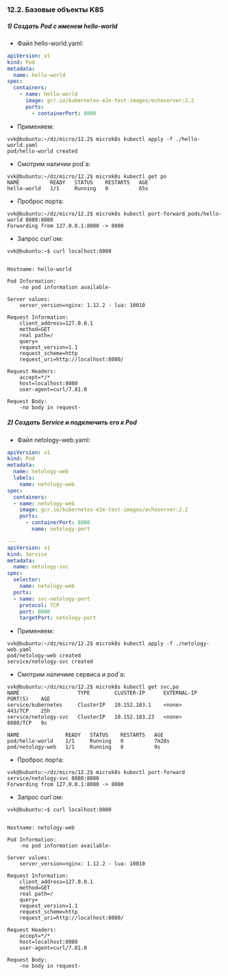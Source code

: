 ### 12.2. Базовые объекты K8S

##### 1) Создать Pod с именем hello-world

- Файл hello-world.yaml:

```yml
apiVersion: v1
kind: Pod
metadata:
  name: hello-world
spec:
  containers:
    - name: hello-world
      image: gcr.io/kubernetes-e2e-test-images/echoserver:2.2
      ports:
        - containerPort: 8080

```
- Применяем:

```shell
vvk@bubuntu:~/dz/micro/12.2$ microk8s kubectl apply -f ./hello-world.yaml
pod/hello-world created
```

- Смотрим наличии pod`а:

```shell
vvk@bubuntu:~/dz/micro/12.2$ microk8s kubectl get po
NAME          READY   STATUS    RESTARTS   AGE
hello-world   1/1     Running   0          65s
```

- Проброс порта:
```shell
vvk@bubuntu:~/dz/micro/12.2$ microk8s kubectl port-forward pods/hello-world 8080:8080
Forwarding from 127.0.0.1:8080 -> 8080
```

- Запрос curl`ом:

```shell
vvk@bubuntu:~$ curl localhost:8080


Hostname: hello-world

Pod Information:
	-no pod information available-

Server values:
	server_version=nginx: 1.12.2 - lua: 10010

Request Information:
	client_address=127.0.0.1
	method=GET
	real path=/
	query=
	request_version=1.1
	request_scheme=http
	request_uri=http://localhost:8080/

Request Headers:
	accept=*/*  
	host=localhost:8080  
	user-agent=curl/7.81.0  

Request Body:
	-no body in request-

```


##### 2) Создать Service и подключить его к Pod

- Файл netology-web.yaml:

```yaml
apiVersion: v1
kind: Pod
metadata:
  name: netology-web
  labels:
    name: netology-web
spec:
  containers:
  - name: netology-web
    image: gcr.io/kubernetes-e2e-test-images/echoserver:2.2
    ports:
      - containerPort: 8080
        name: netology-port

---
apiVersion: v1
kind: Service
metadata:
  name: netology-svc
spec:
  selector:
    name: netology-web
  ports:
  - name: svc-netology-port
    protocol: TCP
    port: 8080
    targetPort: netology-port
```

- Применяем:

```shell
vvk@bubuntu:~/dz/micro/12.2$ microk8s kubectl apply -f ./netology-web.yaml 
pod/netology-web created
service/netology-svc created
```

- Смотрим наличиие сервиса и pod`а:

```shell
vvk@bubuntu:~/dz/micro/12.2$ microk8s kubectl get svc,po
NAME                   TYPE        CLUSTER-IP      EXTERNAL-IP   PORT(S)    AGE
service/kubernetes     ClusterIP   10.152.183.1    <none>        443/TCP    25h
service/netology-svc   ClusterIP   10.152.183.23   <none>        8080/TCP   9s

NAME               READY   STATUS    RESTARTS   AGE
pod/hello-world    1/1     Running   0          7m28s
pod/netology-web   1/1     Running   0          9s
```

- Проброс порта:
```shell
vvk@bubuntu:~/dz/micro/12.2$ microk8s kubectl port-forward service/netology-svc 8080:8080
Forwarding from 127.0.0.1:8080 -> 8080
```

- Запрос curl`ом:

```shell
vvk@bubuntu:~$ curl localhost:8080


Hostname: netology-web

Pod Information:
	-no pod information available-

Server values:
	server_version=nginx: 1.12.2 - lua: 10010

Request Information:
	client_address=127.0.0.1
	method=GET
	real path=/
	query=
	request_version=1.1
	request_scheme=http
	request_uri=http://localhost:8080/

Request Headers:
	accept=*/*  
	host=localhost:8080  
	user-agent=curl/7.81.0  

Request Body:
	-no body in request-

```